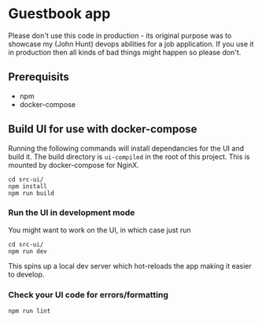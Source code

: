 # Guestbook app

Please don't use this code in production - its original purpose was to showcase my (John Hunt) devops abilities for a job application. If you use it in production then all kinds of bad things might happen so please don't.

## Prerequisits

- npm
- docker-compose

## Build UI for use with docker-compose

Running the following commands will install dependancies for the UI and build it. The build directory is `ui-compiled` in the root of this project. This is mounted by docker-compose for NginX.

    cd src-ui/
    npm install
    npm run build

### Run the UI in development mode

You might want to work on the UI, in which case just run

    cd src-ui/
    npm run dev

This spins up a local dev server which hot-reloads the app making it easier to develop.

### Check your UI code for errors/formatting

    npm run lint